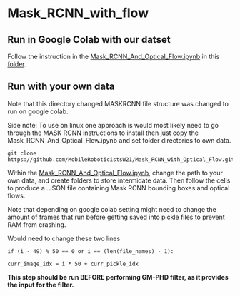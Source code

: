 # Mask_RCNN_with_flow

## Run in Google Colab with our datset
Follow the instruction in the [Mask_RCNN_And_Optical_Flow.ipynb](https://colab.research.google.com/drive/12HZIfiC6xag7QCkzP16-bCUAVsX8DyIH?usp=sharing) in this [folder](https://drive.google.com/drive/folders/1q23QGS28uWzC22kCXXYILY4DEgrw3AjD?usp=sharing).

## Run with your own data
Note that this directory changed MASKRCNN file structure was changed to run on google colab.


Side note: To use on linux one approach is would most likely need to go through the MASK RCNN instructions to install then just copy the Mask_RCNN_And_Optical_Flow.ipynb and set folder directories to own data. 
```
git clone https://github.com/MobileRoboticistsW21/Mask_RCNN_with_Optical_Flow.git
```

Within the [Mask_RCNN_And_Optical_Flow.ipynb](https://github.com/MobileRoboticistsW21/Mask_RCNN_with_Optical_Flow/blob/main/Mask_RCNN_And_Optical_Flow.ipynb), change the path to your own data, and create folders to store intermidate data. Then follow the cells to produce a .JSON file containing Mask RCNN bounding boxes and optical flows. 

Note that depending on google colab setting might need to change the amount of frames that run before getting saved into  pickle files to prevent RAM from crashing.

Would need to change these two lines
```
if (i - 49) % 50 == 0 or i == (len(file_names) - 1):
```

```
curr_image_idx = i * 50 + curr_pickle_idx 
```

**This step should be run BEFORE performing GM-PHD filter, as it provides the input for the filter.**
